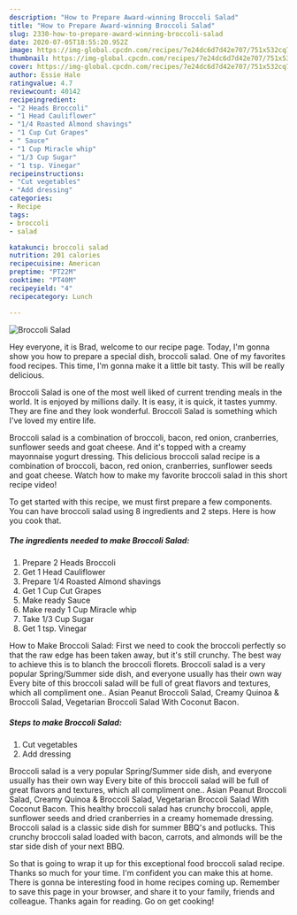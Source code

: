 ```yaml
---
description: "How to Prepare Award-winning Broccoli Salad"
title: "How to Prepare Award-winning Broccoli Salad"
slug: 2330-how-to-prepare-award-winning-broccoli-salad
date: 2020-07-05T18:55:20.952Z
image: https://img-global.cpcdn.com/recipes/7e24dc6d7d42e707/751x532cq70/broccoli-salad-recipe-main-photo.jpg
thumbnail: https://img-global.cpcdn.com/recipes/7e24dc6d7d42e707/751x532cq70/broccoli-salad-recipe-main-photo.jpg
cover: https://img-global.cpcdn.com/recipes/7e24dc6d7d42e707/751x532cq70/broccoli-salad-recipe-main-photo.jpg
author: Essie Hale
ratingvalue: 4.7
reviewcount: 40142
recipeingredient:
- "2 Heads Broccoli"
- "1 Head Cauliflower"
- "1/4 Roasted Almond shavings"
- "1 Cup Cut Grapes"
- " Sauce"
- "1 Cup Miracle whip"
- "1/3 Cup Sugar"
- "1 tsp. Vinegar"
recipeinstructions:
- "Cut vegetables"
- "Add dressing"
categories:
- Recipe
tags:
- broccoli
- salad

katakunci: broccoli salad 
nutrition: 201 calories
recipecuisine: American
preptime: "PT22M"
cooktime: "PT40M"
recipeyield: "4"
recipecategory: Lunch

---
```



![Broccoli Salad](https://img-global.cpcdn.com/recipes/7e24dc6d7d42e707/751x532cq70/broccoli-salad-recipe-main-photo.jpg)

Hey everyone, it is Brad, welcome to our recipe page. Today, I'm gonna show you how to prepare a special dish, broccoli salad. One of my favorites food recipes. This time, I'm gonna make it a little bit tasty. This will be really delicious.

Broccoli Salad is one of the most well liked of current trending meals in the world. It is enjoyed by millions daily. It is easy, it is quick, it tastes yummy. They are fine and they look wonderful. Broccoli Salad is something which I've loved my entire life.

Broccoli salad is a combination of broccoli, bacon, red onion, cranberries, sunflower seeds and goat cheese. And it&#39;s topped with a creamy mayonnaise yogurt dressing. This delicious broccoli salad recipe is a combination of broccoli, bacon, red onion, cranberries, sunflower seeds and goat cheese. Watch how to make my favorite broccoli salad in this short recipe video!


To get started with this recipe, we must first prepare a few components. You can have broccoli salad using 8 ingredients and 2 steps. Here is how you cook that.

<!--inarticleads1-->

##### The ingredients needed to make Broccoli Salad:

1. Prepare 2 Heads Broccoli
1. Get 1 Head Cauliflower
1. Prepare 1/4 Roasted Almond shavings
1. Get 1 Cup Cut Grapes
1. Make ready  Sauce
1. Make ready 1 Cup Miracle whip
1. Take 1/3 Cup Sugar
1. Get 1 tsp. Vinegar


How to Make Broccoli Salad: First we need to cook the broccoli perfectly so that the raw edge has been taken away, but it&#39;s still crunchy. The best way to achieve this is to blanch the broccoli florets. Broccoli salad is a very popular Spring/Summer side dish, and everyone usually has their own way Every bite of this broccoli salad will be full of great flavors and textures, which all compliment one.. Asian Peanut Broccoli Salad, Creamy Quinoa &amp; Broccoli Salad, Vegetarian Broccoli Salad With Coconut Bacon. 

<!--inarticleads2-->

##### Steps to make Broccoli Salad:

1. Cut vegetables
1. Add dressing


Broccoli salad is a very popular Spring/Summer side dish, and everyone usually has their own way Every bite of this broccoli salad will be full of great flavors and textures, which all compliment one.. Asian Peanut Broccoli Salad, Creamy Quinoa &amp; Broccoli Salad, Vegetarian Broccoli Salad With Coconut Bacon. This healthy broccoli salad has crunchy broccoli, apple, sunflower seeds and dried cranberries in a creamy homemade dressing. Broccoli salad is a classic side dish for summer BBQ&#39;s and potlucks. This crunchy broccoli salad loaded with bacon, carrots, and almonds will be the star side dish of your next BBQ. 

So that is going to wrap it up for this exceptional food broccoli salad recipe. Thanks so much for your time. I'm confident you can make this at home. There is gonna be interesting food in home recipes coming up. Remember to save this page in your browser, and share it to your family, friends and colleague. Thanks again for reading. Go on get cooking!
